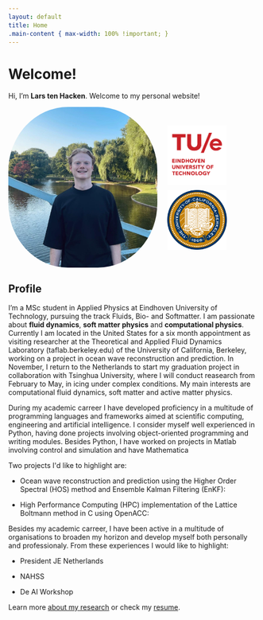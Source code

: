 ```yaml
---
layout: default
title: Home
.main-content { max-width: 100% !important; }
---
```

# Welcome!

Hi, I’m **Lars ten Hacken**. Welcome to my personal website!

<div style="display: flex; align-items: center; gap: 20px;">
  <img src="assets/profile.jpeg" alt="Profile picture" style="width: 300px; border-radius: 40%;">
  <div style="display: flex; flex-direction: column; gap: 10px;">
    <img src="assets/TUE.png" alt="TU Delft logo" style="width: 120px;">
    <img src="assets/Berkeley.png" alt="UC Berkeley logo" style="width: 120px;">
    </div>
</div>

## Profile
I’m a MSc student in Applied Physics at Eindhoven University of Technology, pursuing the track Fluids, Bio- and Softmatter. I am passionate about **fluid dynamics**, **soft matter physics** and **computational physics**. Currently I am located in the United States for a six month appointment as visiting researcher at the Theoretical and Applied Fluid Dynamics Laboratory (taflab.berkeley.edu) of the University of California, Berkeley, working on a project in ocean wave reconstruction and prediction. In November, I return to the Netherlands to start my graduation project in collaboration with Tsinghua University, where I will conduct reasearch from February to May, in icing under complex conditions. My main interests are computational fluid dynamics, soft matter and active matter physics. 

During my academic carreer I have developed proficiency in a multitude of programming languages and frameworks aimed at scientific computing, engineering and artificial intelligence. I consider myself well experienced in Python, having done projects involving object-oriented programming and writing modules. Besides Python, I have worked on projects in Matlab involving control and simulation and have Mathematica 

Two projects I'd like to highlight are:

- Ocean wave reconstruction and prediction using the Higher Order Spectral (HOS) method and Ensemble Kalman Filtering (EnKF):

- High Performance Computing (HPC) implementation of the Lattice Boltmann method in C using OpenACC:


Besides my academic carreer, I have been active in a multitude of organisations to broaden my horizon and develop myself both personally and professionaly. From these experiences I would like to highlight: 

- President JE Netherlands

- NAHSS

- De AI Workshop 

Learn more [about my research](projects) or check my [resume](assets/Lars_ten_Hacken_CV.pdf).
